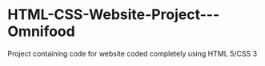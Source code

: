 # HTML-CSS-Website-Project---Omnifood
Project containing code for website coded completely using HTML 5/CSS 3
